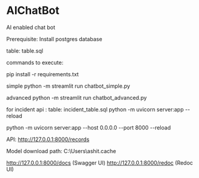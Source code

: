 # AIChatBot
AI enabled chat bot

Prerequisite:
Install postgres database

table: table.sql

commands to execute:

pip install  -r requirements.txt

simple
python -m streamlit run chatbot_simple.py

advanced
python -m streamlit run chatbot_advanced.py


for incident api :
table: incident_table.sql
python -m uvicorn server:app --reload


python -m uvicorn server:app --host 0.0.0.0 --port 8000 --reload

API:
http://127.0.0.1:8000/records


Model download path:
C:\Users\ashit\.cache

http://127.0.0.1:8000/docs (Swagger UI)
http://127.0.0.1:8000/redoc (Redoc UI)


